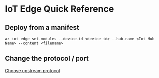 # IoT Edge Quick Reference

## Deploy from a manifest
```
az iot edge set-modules --device-id <device id> --hub-name <Iot Hub Name> --content <filename>
```
## Change the protocol / port
[Choose upstream protocol](https://docs.microsoft.com/en-us/azure/iot-edge/production-checklist?view=iotedge-2020-11#choose-upstream-protocol)
